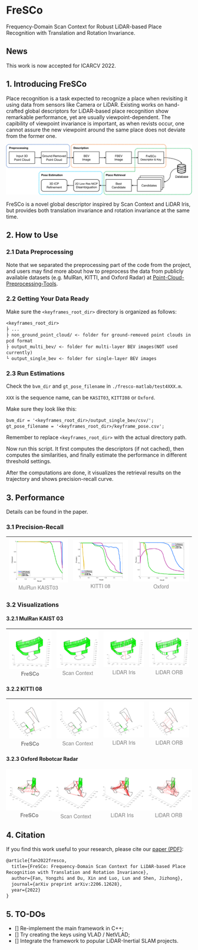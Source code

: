 # FreSCo
Frequency-Domain Scan Context for Robust LiDAR-based Place Recognition with Translation and Rotation Invariance.

## News
This work is now accepted for ICARCV 2022. 

## 1. Introducing FreSCo
Place recognition is a task expected to recognize a place when revisiting it using data from sensors like Camera or LiDAR. Existing works on hand-crafted global descriptors for LiDAR-based place recognition show remarkable performance, yet are usually viewpoint-dependent. The capibility of viewpoint invariance is important, as when revists occur, one cannot assure the new viewpoint around the same place does not deviate from the former one. 

![](./results_preview/algorithm_workflow.svg)

FreSCo is a novel global descriptor inspired by Scan Context and LiDAR Iris, but provides both translation invariance and rotation invariance at the same time. 


## 2. How to Use
### 2.1 Data Preprocessing
Note that we separated the preprocessing part of the code from the project, and users may find more about how to preprocess the data from publicly available datasets (e.g. MulRan, KITTI, and Oxford Radar) at [Point-Cloud-Preprocessing-Tools](https://github.com/soytony/Point-Cloud-Preprocessing-Tools).

### 2.2 Getting Your Data Ready
Make sure the `<keyframes_root_dir>` directory is organized as follows: 
```
<keyframes_root_dir>
├ ... 
├ non_ground_point_cloud/ <- folder for ground-removed point clouds in pcd format
├ output_multi_bev/ <- folder for multi-layer BEV images(NOT used currently)
└ output_single_bev <- folder for single-layer BEV images
```

### 2.3 Run Estimations
Check the `bvm_dir` and `gt_pose_filename` in `./fresco-matlab/test4XXX.m`. 

`XXX` is the sequence name, can be `KASIT03`, `KITTI08` or `Oxford`. 

Make sure they look like this:
```
bvm_dir = '<keyframes_root_dir>/output_single_bev/csv/';
gt_pose_filename = '<keyframes_root_dir>/keyframe_pose.csv';

```
Remember to replace `<keyframes_root_dir>` with the actual directory path.

Now run this script. It first computes the descriptors (if not cached), then computes the similarities, and finally estimate the performance in different threshold settings. 

After the computations are done, it visualizes the retrieval results on the trajectory and shows precision-recall curve. 

## 3. Performance
Details can be found in the paper. 
### 3.1 Precision-Recall

<img src="./results_preview/pr_on_KAIST03.svg" width=300 /> <br> <div align="center" style="center;font-size:14px;color:#808080;font-family:'Helvetica Neue';font-weight:400">MulRun KAIST03</div> | <img src="./results_preview/pr_on_KITTI08.svg" width=300 /> <br> <div align="center" style="font-size:14px;color:#808080;font-family:'Helvetica Neue';font-weight:400">KITTI 08</div> | <img src="./results_preview/pr_on_Oxford_01-11-13-24.svg" width=300 /><br><div align="center" style="font-size:14px;color:#808080;font-family:'Helvetica Neue';font-weight:400">Oxford</div>
---|---|---

### 3.2 Visualizations
#### 3.2.1 MulRan KAIST 03

<img src="./results_preview/viz_fresco_KAIST03.svg" width=300 /> <br> <div align="center" style="justify-content:center;font-size:14px;color:#808080;font-family:'Helvetica Neue';font-weight:700">FreSCo</div> | <img src="./results_preview/viz_scancontext_KAIST03.svg" width=300 /> <br> <div align="center" style="font-size:14px;color:#808080;font-family:'Helvetica Neue';font-weight:400">Scan Context</div> | <img src="./results_preview/viz_lidariris_KAIST03.svg" width=300 /> <br> <div align="center" style="font-size:14px;color:#808080;font-family:'Helvetica Neue';font-weight:400">LiDAR Iris</div> | <img src="./results_preview/viz_lidarorb_KAIST03.svg" width=300 /> <br> <div align="center" style="font-size:14px;color:#808080;font-family:'Helvetica Neue';font-weight:400">LiDAR ORB</div>
---|---|---|---


#### 3.2.2 KITTI 08

<img src="./results_preview/viz_fresco_KITTI08.svg" width=300 /> <br> <div align="center" style="font-size:14px;color:#808080;font-family:'Helvetica Neue';font-weight:700">FreSCo</div> | <img src="./results_preview/viz_scancontext_KITTI08.svg" width=300 /> <br> <div align="center" style="font-size:14px;color:#808080;font-family:'Helvetica Neue';font-weight:400">Scan Context</div> | <img src="./results_preview/viz_lidariris_KITTI08.svg" width=300 /> <br> <div align="center" style="font-size:14px;color:#808080;font-family:'Helvetica Neue';font-weight:400">LiDAR Iris</div> | <img src="./results_preview/viz_lidarorb_KITTI08.svg" width=300 /> <br> <div align="center" style="font-size:14px;color:#808080;font-family:'Helvetica Neue';font-weight:400">LiDAR ORB</div>
---|---|---|---

#### 3.2.3 Oxford Robotcar Radar

<div style="display:flex;justify-content:center">
<div>
<img src="./results_preview/viz_fresco_Oxford.svg" width=300 />
<br>
<div align="center" style="font-size:14px;color:#808080;font-family:'Helvetica Neue';font-weight:700">FreSCo</div>
</div>

<div>
<img src="./results_preview/viz_scancontext_Oxford.svg" width=300 />
<br>
<div align="center" style="font-size:14px;color:#808080;font-family:'Helvetica Neue';font-weight:400">Scan Context</div>
</div>

<div>
<img src="./results_preview/viz_lidariris_Oxford.svg" width=300 />
<br>
<div align="center" style="font-size:14px;color:#808080;font-family:'Helvetica Neue';font-weight:400">LiDAR Iris</div>
</div>

<div>
<img src="./results_preview/viz_lidarorb_Oxford.svg" width=300 />
<br>
<div align="center" style="font-size:14px;color:#808080;font-family:'Helvetica Neue';font-weight:400">LiDAR ORB</div>
</div>
</div>


## 4. Citation
If you find this work useful to your research, please cite our [paper (PDF)](https://arxiv.org/abs/2206.12628): 
```
@article{fan2022fresco,
  title={FreSCo: Frequency-Domain Scan Context for LiDAR-based Place Recognition with Translation and Rotation Invariance},
  author={Fan, Yongzhi and Du, Xin and Luo, Lun and Shen, Jizhong},
  journal={arXiv preprint arXiv:2206.12628},
  year={2022}
}
```

## 5. TO-DOs
- [] Re-implement the main framework in C++; 
- [] Try creating the keys using VLAD / NetVLAD; 
- [] Integrate the framework to popular LiDAR-Inertial SLAM projects. 
